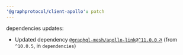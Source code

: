 ```yaml
---
'@graphprotocol/client-apollo': patch
---
```

dependencies updates:
  - Updated dependency [`@graphql-mesh/apollo-link@^11.0.0` ↗︎](https://www.npmjs.com/package/@graphql-mesh/apollo-link/v/11.0.0) (from `^10.0.5`, in `dependencies`)
